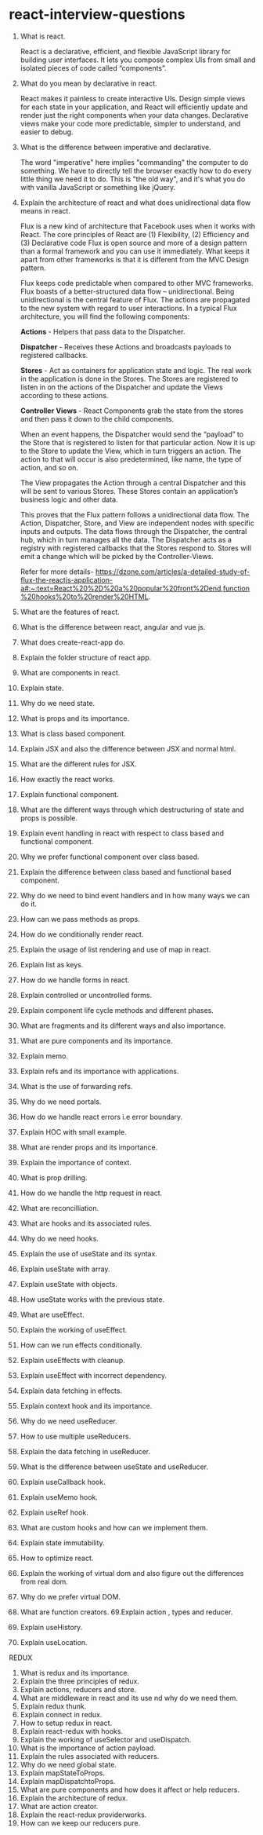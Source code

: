 # react-interview-questions


1. What is react.

    React is a declarative, efficient, and flexible JavaScript library for building user interfaces. It lets you compose complex UIs from small and isolated pieces of code called      “components”.
    
2. What do you mean by declarative in react.

    React makes it painless to create interactive UIs. Design simple views for each state in your application, and React will efficiently update and render just the right             components when your data changes. Declarative views make your code more predictable, simpler to understand, and easier to debug.
    
3. What is the difference between imperative and declarative.

    The word "imperative" here implies "commanding" the computer to do something. We have to directly tell the browser exactly how to do every little thing we need it to do. This     is "the old way", and it's what you do with vanilla JavaScript or something like jQuery.


3. Explain the architecture of react and what does unidirectional data flow means in react.

    Flux is a new kind of architecture that Facebook uses when it works with React.
    The core principles of React are (1) Flexibility, (2) Efficiency and (3) Declarative code
    Flux is open source and more of a design pattern than a formal framework and you can use it immediately. What keeps it apart from other frameworks is that it is different       from the MVC Design pattern.

    Flux keeps code predictable when compared to other MVC frameworks.
    Flux boasts of a better-structured data flow – unidirectional. Being unidirectional is the central feature of Flux. The actions are propagated to the new system with regard    to user interactions. 
    In a typical Flux architecture, you will find the following components:

    **Actions** - Helpers that pass data to the Dispatcher.

    **Dispatcher** - Receives these Actions and broadcasts payloads to registered callbacks.

    **Stores** - Act as containers for application state and logic. The real work in the application is done in the Stores. The Stores are registered to listen in on the actions       of the Dispatcher and update the Views according to these actions.

    **Controller** **Views** - React Components grab the state from the stores and then pass it down to the child components.

    When an event happens, the Dispatcher would send the “payload” to the Store that is registered to listen for that particular action. Now it is up to the Store to update the     View, which in turn triggers an action. The action to that will occur is also predetermined, like name, the type of action, and so on.

    The View propagates the Action through a central Dispatcher and this will be sent to various Stores. These Stores contain an application’s business logic and other data.

    This proves that the Flux pattern follows a unidirectional data flow. The Action, Dispatcher, Store, and View are independent nodes with specific inputs and outputs. The         data flows through the Dispatcher, the central hub, which in turn manages all the data. The Dispatcher acts as a registry with registered callbacks that the Stores respond       to. Stores will emit a change which will be picked by the Controller-Views.

    Refer for more details- 
    https://dzone.com/articles/a-detailed-study-of-flux-the-reactjs-application-a#:~:text=React%20%2D%20a%20popular%20front%2Dend,function%20hooks%20to%20render%20HTML.


5. What are the features of react.
6. What is the difference between react, angular and vue js.
7. What does create-react-app do.
8. Explain the folder structure of react app.
9. What are components in react.
10. Explain state.
11. Why do we need state.
12. What is props and its importance.
13. What is class based component.
14. Explain JSX and also the difference between JSX and normal html.
15. What are the different rules for JSX.
16. How exactly the react works.
17. Explain functional component.
18. What are the different ways through which destructuring of state and props is possible.
19. Explain event handling in react with respect to class based and functional component.
20. Why we prefer functional component over class based.
21. Explain the difference between class based and functional based component.
22. Why do we need to bind event handlers and in how many ways we can do it.
23. How can we pass methods as props.
24. How do we conditionally render react.
25. Explain the usage of list rendering and use of map in react.
26. Explain list as keys.
27. How do we handle forms in react.
28. Explain controlled or uncontrolled forms.
29. Explain component life cycle methods and different phases.
30. What are fragments and its different ways and also importance.
31. What are pure components and its importance.
32. Explain memo.
33. Explain refs and its importance with applications.
34. What is the use of forwarding refs.
35. Why do we need portals.
36. How do we handle react errors i.e error boundary.
37. Explain HOC with small example.
38. What are render props and its importance.
39. Explain the importance of context.
40. What is prop drilling.
41. How do we handle the http request in react.
42. What are reconcilliation.
43. What are hooks and its associated rules.
44. Why do we need hooks.
45. Explain the use of useState and its syntax.
46. Explain useState with array.
47. Explain useState with objects.
48. How useState works with the previous state.
49. What are useEffect.
50. Explain the working of useEffect.
51. How can we run effects conditionally.
52. Explain useEffects with cleanup.
53. Explain useEffect with incorrect dependency.
54. Explain data fetching in effects.
55. Explain context hook and its importance.
56. Why do we need useReducer.
57. How to use multiple useReducers.
58. Explain the data fetching in useReducer.
59. What is the difference between useState and useReducer.
60. Explain useCallback hook.
61. Explain useMemo hook.
62. Explain useRef hook.
63. What are custom hooks and how can we implement them.
64. Explain state immutability.
65. How to optimize react.
66. Explain the working of virtual dom and also figure out the differences from real dom.
67. Why do we prefer virtual DOM.
68. What are function creators.
69.Explain action , types and reducer.
70. Explain useHistory.
71. Explain useLocation.


REDUX

1. What is redux and its importance.
2. Explain the three principles of redux.
3. Explain actions, reducers and store.
4. What are middleware in react and its use nd why do we need them.
5. Explain redux thunk.
6. Explain connect in redux.
7. How to setup redux in react.
8. Explain react-redux with hooks.
9. Explain the working of useSelector and useDispatch.
10. What is the importance of action payload.
11. Explain the rules associated with reducers.
12. Why do we need global state.
13. Explain mapStateToProps.
14. Explain mapDispatchtoProps.
15. What are pure components and how does it affect or help reducers.
16. Explain the architecture of redux.
17. What are action creator.
18. Explain the react-redux providerworks.
19. How can we keep our reducers pure.



